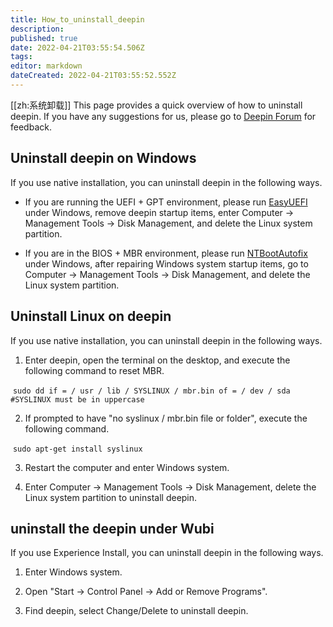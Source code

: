 ```yaml
---
title: How_to_uninstall_deepin
description: 
published: true
date: 2022-04-21T03:55:54.506Z
tags: 
editor: markdown
dateCreated: 2022-04-21T03:55:52.552Z
---
```


[[zh:系统卸载]]
This page provides a quick overview of how to uninstall deepin. If you have any suggestions for us, please go to [Deepin Forum](https://bbs.deepin.org/forum.php?mod=forumdisplay&fid=70) for feedback.


## Uninstall deepin on Windows


If you use native installation, you can uninstall deepin in the following ways.

* If you are running the UEFI + GPT environment, please run [EasyUEFI](http://www.easyuefi.com/index-cn.html) under Windows, remove deepin startup items, enter Computer -> Management Tools -> Disk Management, and delete the Linux system partition.

* If you are in the BIOS + MBR environment, please run [NTBootAutofix](http://pan.baidu.com/s/1c0T9tOO) under Windows, after repairing Windows system startup items, go to Computer -> Management Tools -> Disk Management, and delete the Linux system partition.




## Uninstall Linux on deepin


If you use native installation, you can uninstall deepin in the following ways.

1. Enter deepin, open the terminal on the desktop, and execute the following command to reset MBR.

 `sudo dd if = / usr / lib / SYSLINUX / mbr.bin of = / dev / sda #SYSLINUX must be in uppercase`

2. If prompted to have "no syslinux / mbr.bin file or folder", execute the following command.


 `sudo apt-get install syslinux`

3. Restart the computer and enter Windows system.

4. Enter Computer -> Management Tools -> Disk Management, delete the Linux system partition to uninstall deepin.



## uninstall the deepin under Wubi

If you use Experience Install, you can uninstall deepin in the following ways.


1. Enter Windows system.

2. Open "Start -> Control Panel -> Add or Remove Programs".

3. Find deepin, select Change/Delete to uninstall deepin.